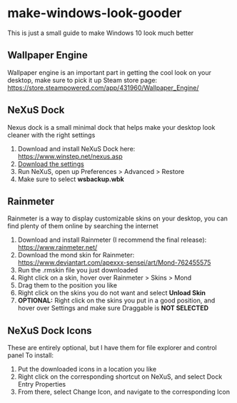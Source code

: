 # make-windows-look-gooder
This is just a small guide to make Windows 10 look much better

## Wallpaper Engine
Wallpaper engine is an important part in getting the cool look on your desktop, make sure to pick it up
Steam store page: https://store.steampowered.com/app/431960/Wallpaper_Engine/

## NeXuS Dock
Nexus dock is a small minimal dock that helps make your desktop look cleaner with the right settings
1. Download and install NeXuS Dock here: https://www.winstep.net/nexus.asp
2. [Download the settings](wsbackup.wbk)
3. Run NeXuS, open up Preferences > Advanced > Restore
4. Make sure to select **wsbackup.wbk**

## Rainmeter
Rainmeter is a way to display customizable skins on your desktop, you can find plenty of them online by searching the internet
1. Download and install Rainmeter (I recommend the final release): https://www.rainmeter.net/
2. Download the mond skin for Rainmeter: https://www.deviantart.com/apexxx-sensei/art/Mond-762455575
3. Run the .rmskin file you just downloaded
4. Right click on a skin, hover over Rainmeter > Skins > Mond
5. Drag them to the position you like
6. Right click on the skins you do not want and select **Unload Skin**
7. **OPTIONAL:** Right click on the skins you put in a good position, and hover over Settings and make sure Draggable is **NOT SELECTED**

## NeXuS Dock Icons
These are entirely optional, but I have them for file explorer and control panel
To install:
1. Put the downloaded icons in a location you like
2. Right click on the corresponding shortcut on NeXuS, and select Dock Entry Properties
3. From there, select Change Icon, and navigate to the corresponding Icon
